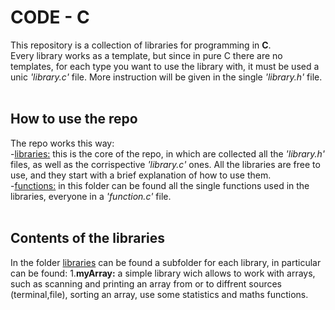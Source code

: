 # CODE - C
This repository is a collection of libraries for programming in <b>C</b>.
<br>
Every library works as a template, but since in pure C there are no templates, for each type you want to use the library with, it must be used a unic <i>'library.c'</i> file. 
More instruction will be given in the single <i>'library.h'</i> file.
<br>
<br>
## How to use the repo
The repo works this way:<br>
    -<u>libraries:</u> this is the core of the repo, in which are collected all the <i>'library.h'</i> files, as well as the corrispective <i>'library.c'</i> ones.
                       All the libraries are free to use, and they start with a brief explanation of how to use them.
    <br>
    -<u>functions:</u> in this folder can be found all the single functions used in the libraries, everyone in a <i>'function.c'</i> file.
    <br>
<br>
## Contents of the libraries
In the folder <u>libraries</u> can be found a subfolder for each library, in particular can be found:
    1.<b>myArray:</b> a simple library wich allows to work with arrays, such as scanning and printing an array from or to diffrent sources (terminal,file), sorting an array, use some statistics 
                     and maths functions.